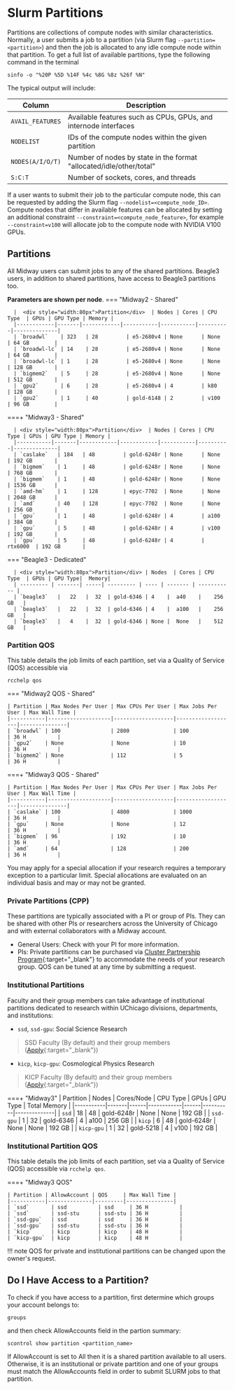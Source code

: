 # Slurm Partitions

Partitions are collections of compute nodes with similar characteristics. Normally, a user submits a job to a partition (via Slurm flag `--partition=<partition>`) and then the job is allocated to any idle compute node within that partition. To get a full list of available partitions, type the following command in the terminal
```
sinfo -o "%20P %5D %14F %4c %8G %8z %26f %N"
```
The typical output will include: 

| Column           | Description                                                         |
|------------------|---------------------------------------------------------------------|
| `AVAIL_FEATURES` | Available features such as CPUs, GPUs, and internode interfaces         |
| `NODELIST`       | IDs of the compute nodes within the given partition                        |
| `NODES(A/I/O/T)` | Number of nodes by state in the format "allocated/idle/other/total" |
| `S:C:T`          | Number of sockets, cores, and threads                               |

If a user wants to submit their job to the particular compute node, this can be requested by adding the Slurm flag `--nodelist=<compute_node_ID>`. Compute nodes that differ in available features can be allocated by setting an additional constraint `--constraint=<compute_node_feature>`, for example `--constraint=v100` will allocate job to the compute node with NVIDIA V100 GPUs. 

## Partitions
All Midway users can submit jobs to any of the shared partitions. 
Beagle3 users, in addition to shared partitions, have access to Beagle3 partitions too. 

**Parameters are shown per node**.
=== "Midway2 - Shared"

      |  <div style="width:80px">Partition</div>  | Nodes | Cores | CPU Type  | GPUs | GPU Type | Memory |
      |------------|-------|------------|-----------|-----------|----------|--------------|
      | `broadwl`    | 323   | 28         | e5-2680v4 | None      | None     | 64 GB        |
      | `broadwl-lc` | 14    | 28         | e5-2680v4 | None      | None     | 64 GB        |
      | `broadwl-lc` | 1     | 28         | e5-2680v4 | None      | None     | 128 GB       |
      | `bigmem2`    | 5     | 28         | e5-2680v4 | None      | None     | 512 GB       |
      | `gpu2`       | 6     | 28         | e5-2680v4 | 4         | k80      | 128 GB       |
      | `gpu2`       | 1     | 40         | gold-6148 | 2         | v100     | 96 GB        |

===+ "Midway3 - Shared"

      | <div style="width:80px">Partition</div>  | Nodes | Cores | CPU Type | GPUs | GPU Type | Memory |
      |-----------|-------|------------|------------|-----------|----------|--------------|
      | `caslake`   | 184   | 48         | gold-6248r | None      | None     | 192 GB       |
      | `bigmem`    | 1     | 48         | gold-6248r | None      | None     | 768 GB       |
      | `bigmem`    | 1     | 48         | gold-6248r | None      | None     | 1536 GB      |
      | `amd-hm`    | 1     | 128        | epyc-7702  | None      | None     | 2048 GB      |
      | `amd`       | 40    | 128        | epyc-7702  | None      | None     | 256 GB       |
      | `gpu`       | 1     | 48         | gold-6248r | 4         | a100     | 384 GB       |
      | `gpu`       | 5     | 48         | gold-6248r | 4         | v100     | 192 GB       |
      | `gpu`       | 5     | 48         | gold-6248r | 4         | rtx6000  | 192 GB       |

=== "Beagle3 - Dedicated"

      | <div style="width:80px">Partition</div> | Nodes  | Cores | CPU Type  | GPUs | GPU Type|  Memory|
      | --------- | -------| -----| --------- | ---- | ------- | ----------- |
      | `beagle3`   |   22   |  32  | gold-6346 | 4    |  a40    |    256 GB   |
      | `beagle3`   |   22   |  32  | gold-6346 | 4    |  a100   |    256 GB   |
      | `beagle3`   |   4    |  32  | gold-6346 | None |  None   |    512 GB   |


### Partition QOS

This table details the job limits of each partition, set via a Quality of Service (QOS) accessible via 
```
rcchelp qos
```

=== "Midway2 QOS - Shared"

    | Partition | Max Nodes Per User | Max CPUs Per User | Max Jobs Per User | Max Wall Time |
    |-----------|--------------------|-------------------|-------------------|---------------|
    | `broadwl` | 100                | 2800              | 100               | 36 H          |
    | `gpu2`    | None               | None              | 10                | 36 H          |
    | `bigmem2` | None               | 112               | 5                 | 36 H          |


===+ "Midway3 QOS - Shared"

    | Partition | Max Nodes Per User | Max CPUs Per User | Max Jobs Per User | Max Wall Time |
    |-----------|--------------------|-------------------|-------------------|---------------|
    | `caslake` | 100                | 4800              | 1000              | 36 H          |
    | `gpu`     | None               | None              | 12                | 36 H          |
    | `bigmem`  | 96                 | 192               | 10                | 36 H          |
    | `amd`     | 64                 | 128               | 200               | 36 H          |

You may apply for a special allocation if your research requires a temporary exception to a particular limit. Special allocations are evaluated on an individual basis and may or may not be granted.

### Private Partitions (CPP)
These partitions are typically associated with a PI or group of PIs. They can be shared with other PIs or researchers across the University of Chicago and with external collaborators with a Midway account. 

* General Users: Check with your PI for more information. 
* PIs: Private partitions can be purchased via [Cluster Partnership Program](https://rcc.uchicago.edu/support-and-services/cluster-partnership-program){:target="_blank"} to accommodate the needs of your research group. QOS can be tuned at any time by submitting a request.

### Institutional Partitions
Faculty and their group members can take advantage of institutional partitions dedicated to research within UChicago divisions, departments, and institutions:

* `ssd`, `ssd-gpu`:   Social Science Research       
> SSD Faculty (By default) and their group members ([Apply](https://rcc.uchicago.edu/accounts-allocations/join-different-pi-account){:target="_blank"}) 
* `kicp`, `kicp-gpu`: Cosmological Physics Research 
> KICP Faculty (By default) and their group members ([Apply](https://rcc.uchicago.edu/accounts-allocations/join-different-pi-account){:target="_blank"})

<!-- === "Midway2 NEED TO CHECK WITH KATHY"
      | Partition | Nodes  | CPUs |
      | --------- | -------| -----|
      | `broadwl`   |   8    |  40  |
      | `broadwl`   |   2    |  40  |
      | `broadwl`   |   187  |  28  |
      | `broadwl`   |   164  |  28  |
      | `broadwl`   |   3    |  28  |
      | `broadwl-lc`|   14   |  28  |
      | `bigmem2`   |   5    |  28  |
      | `gpu2`      |   6    |  28  |
      | `gpu2`      |   1    |  40  | -->

===+ "Midway3"
      | Partition | Nodes | Cores/Node | CPU Type   | GPUs | GPU Type | Total Memory |
      |-----------|-------|------|------------|------|----------|--------------|
      | `ssd`       | 18    | 48   | gold-6248r | None | None     | 192 GB       |
      | `ssd-gpu`   | 1     | 32   | gold-6346  | 4    | a100     | 256 GB       |
      | `kicp`      | 6     | 48   | gold-6248r | None | None     | 192 GB       |
      | `kicp-gpu`  | 1     | 32   | gold-5218  | 4    | v100     | 192 GB       |



### Institutional Partition QOS

This table details the job limits of each partition, set via a Quality of Service (QOS) accessible via `rcchelp qos`. 

<!-- === "Midway2 QOS"

    | Partition | Max Nodes Per User| Max CPUs Per User  | Max Jobs Per User| Max Wall Time | 
    | --------- | ----------------- | ------------------ | ---------------- | ------------- |
    | `broadwl` | 100               |            2800    |             1000 |  36 H         |
    | `gpu2`    | None              |            None    |             10   |  36 H         |
    | `bigmem2` | None              |            112     |             5    |  36 H         | -->


===+ "Midway3 QOS"

    | Partition | AllowAccount | QOS     | Max Wall Time |
    |-----------|--------------|---------|---------------|
    | `ssd`       | ssd          | ssd     | 36 H          |
    | `ssd`       | ssd-stu      | ssd-stu | 36 H          |
    | `ssd-gpu`   | ssd          | ssd     | 36 H          |
    | `ssd-gpu`   | ssd-stu      | ssd-stu | 36 H          |
    | `kicp`      | kicp         | kicp    | 48 H          |
    | `kicp-gpu`  | kicp         | kicp    | 48 H          |

!!! note
    QOS for private and institutional partitions can be changed upon the owner's request. 

## Do I Have Access to a Partition?
To check if you have access to a partition, first determine which groups your account belongs to: 
```
groups
```
and then check AllowAccounts field in the partion summary: 
```
scontrol show partition <partition_name>
```
If AllowAccount is set to All then it is a shared partition available to all users. Otherwise, it is an institutional or private partition and one of your groups must match the AllowAccounts field in order to submit SLURM jobs to that partition. 

